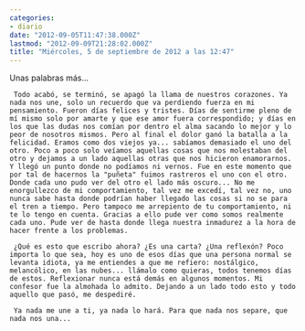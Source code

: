 ```yaml
---
categories:
- diario
date: "2012-09-05T11:47:38.000Z"
lastmod: "2012-09-09T21:28:02.000Z"
title: "Miércoles, 5 de septiembre de 2012 a las 12:47"
---
```


Unas palabras más...


     Todo acabó, se terminó, se apagó la llama de nuestros corazones. Ya nada nos une, solo un recuerdo que va perdiendo fuerza en mi pensamiento. Fueron dí­as felices y tristes. Dí­as de sentirme pleno de mí­ mismo solo por amarte y que ese amor fuera correspondido; y dí­as en los que las dudas nos comí­an por dentro el alma sacando lo mejor y lo peor de nosotros mismos. Pero al final el dolor ganó la batalla a la felicidad. Eramos como dos viejos ya... sabí­amos demasiado el uno del otro. Poco a poco solo veí­amos aquellas cosas que nos molestaban del otro y dejamos a un lado aquellas otras que nos hicieron enamorarnos. Y llegó un punto donde no podí­amos ni vernos. Fue en este momento que por tal de hacernos la "puñeta" fuimos rastreros el uno con el otro. Donde cada uno pudo ver del otro el lado más oscuro... No me enorgullezco de mi comportamiento, tal vez me excedí­, tal vez no, uno nunca sabe hasta donde podrí­an haber llegado las cosas si no se para el tren a tiempo. Pero tampoco me arrepiento de tu comportamiento, ni te lo tengo en cuenta. Gracias a ello pude ver como somos realmente cada uno. Pude ver de hasta donde llega nuestra inmadurez a la hora de hacer frente a los problemas.

     ¿Qué es esto que escribo ahora? ¿Es una carta? ¿Una reflexón? Poco importa lo que sea, hoy es uno de esos dí­as que una persona normal se levanta idiota, ya me entiendes a que me refiero: nostálgico, melancólico, en las nubes... llámalo como quieras, todos tenemos dí­as de estos. Reflexionar nunca está demás en algunos momentos. Mi confesor fue la almohada lo admito. Dejando a un lado todo esto y todo aquello que pasó, me despediré.

     Ya nada me une a ti, ya nada lo hará. Para que nada nos separe, que nada nos una...